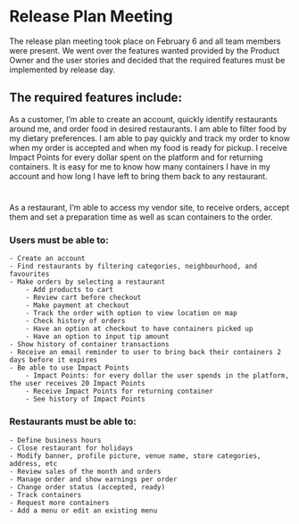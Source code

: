 # Release Plan Meeting
The release plan meeting took place on February 6 and all team members were present.
We went over the features wanted provided by the Product Owner and the user stories and decided that the required features must be implemented by release day.

## The required features include: 

As a customer, I’m able to create an account, quickly identify restaurants around me, and order food in desired restaurants. I am able to filter food by my dietary preferences. I am able to pay quickly and track my order to know when my order is accepted and when my food is ready for pickup. I receive Impact Points for every dollar spent on the platform and for returning containers. It is easy for me to know how many containers I have in my account and how long I have left to bring them back to any restaurant.
#
As a restaurant, I’m able to access my vendor site, to receive orders, accept them and set a preparation time as well as scan containers to the order.
    
### Users must be able to:
    - Create an account
    - Find restaurants by filtering categories, neighbourhood, and favourites
    - Make orders by selecting a restaurant
        - Add products to cart
        - Review cart before checkout
        - Make payment at checkout
        - Track the order with option to view location on map
        - Check history of orders
        - Have an option at checkout to have containers picked up
        - Have an option to input tip amount
    - Show history of container transactions
    - Receive an email reminder to user to bring back their containers 2 days before it expires 
    - Be able to use Impact Points
        - Impact Points: for every dollar the user spends in the platform, the user receives 20 Impact Points
        - Receive Impact Points for returning container
        - See history of Impact Points

### Restaurants must be able to:
    - Define business hours
    - Close restaurant for holidays
    - Modify banner, profile picture, venue name, store categories, address, etc
    - Review sales of the month and orders
    - Manage order and show earnings per order
    - Change order status (accepted, ready)
    - Track containers
    - Request more containers
    - Add a menu or edit an existing menu